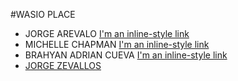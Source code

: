 #WASIO PLACE


* JORGE AREVALO [I'm an inline-style link](https://www.google.com)
* MICHELLE CHAPMAN [I'm an inline-style link](https://www.google.com)
* BRAHYAN ADRIAN	CUEVA [I'm an inline-style link](https://www.google.com)
* [JORGE ZEVALLOS](https://github.com/geozevallos)
